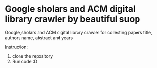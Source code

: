 # Google sholars and ACM digital library crawler by beautiful suop
Google_sholars and ACM digital library crawler for collecting papers title, authors name, abstract and years

Instruction:
1. clone the repository
2. Run code :D

